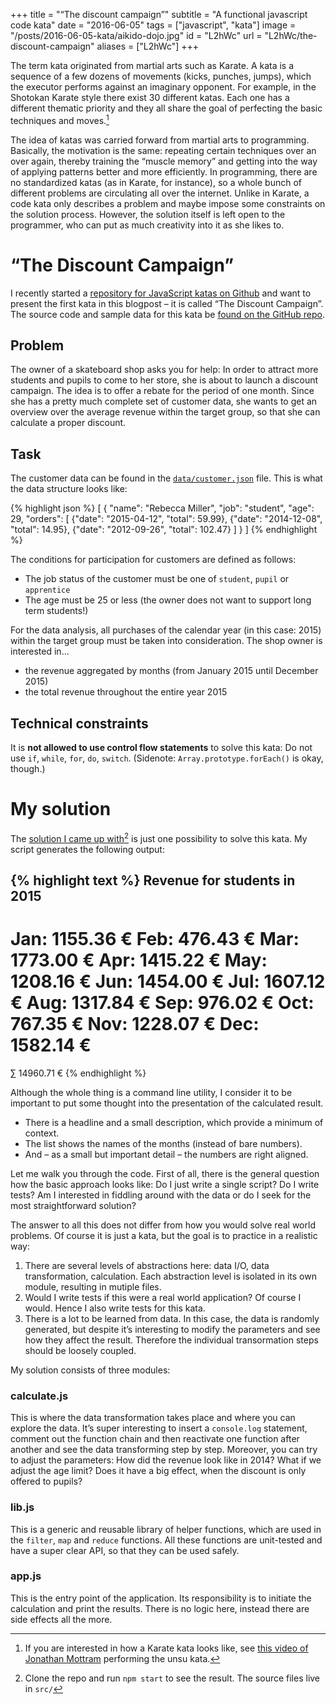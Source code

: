 +++
title = "“The discount campaign”"
subtitle = "A functional javascript code kata"
date = "2016-06-05"
tags = ["javascript", "kata"]
image = "/posts/2016-06-05-kata/aikido-dojo.jpg"
id = "L2hWc"
url = "L2hWc/the-discount-campaign"
aliases = ["L2hWc"]
+++

The term kata originated from martial arts such as Karate. A kata is a sequence of a few dozens of movements (kicks, punches, jumps), which the executor performs against an imaginary opponent. For example, in the Shotokan Karate style there exist 30 different katas. Each one has a different thematic priority and they all share the goal of perfecting the basic techniques and moves.[^1]

The idea of katas was carried forward from martial arts to programming. Basically, the motivation is the same: repeating certain techniques over an over again, thereby training the “muscle memory” and getting into the way of applying patterns better and more efficiently. In programming, there are no standardized katas (as in Karate, for instance), so a whole bunch of different problems are circulating all over the internet. Unlike in Karate, a code kata only describes a problem and maybe impose some constraints on the solution process. However, the solution itself is left open to the programmer, who can put as much creativity into it as she likes to.

# “The Discount Campaign”

I recently started a [repository for JavaScript katas on Github](https://github.com/jotaen/code-katas.js) and want to present the first kata in this blogpost – it is called “The Discount Campaign”. The source code and sample data for this kata be [found on the GitHub repo](https://github.com/jotaen/code-katas.js/tree/master/discount-campaign).

## Problem

The owner of a skateboard shop asks you for help: In order to attract more students and pupils to come to her store, she is about to launch a discount campaign. The idea is to offer a rebate for the period of one month. Since she has a pretty much complete set of customer data, she wants to get an overview over the average revenue within the target group, so that she can calculate a proper discount.

## Task

The customer data can be found in the [`data/customer.json`](https://github.com/jotaen/code-katas.js/tree/master/discount-campaign/data/customer.json) file. This is what the data structure looks like:

{% highlight json %}
[
  {
    "name": "Rebecca Miller",
    "job": "student",
    "age": 29,
    "orders": [
      {"date": "2015-04-12", "total": 59.99},
      {"date": "2014-12-08", "total": 14.95},
      {"date": "2012-09-26", "total": 102.47}
    ]
  }
]
{% endhighlight %}

The conditions for participation for customers are defined as follows:

- The job status of the customer must be one of `student`, `pupil` or `apprentice`
- The age must be 25 or less (the owner does not want to support long term students!)

For the data analysis, all purchases of the calendar year (in this case: 2015) within the target group must be taken into consideration. The shop owner is interested in…

- the revenue aggregated by months (from January 2015 until December 2015)
- the total revenue throughout the entire year 2015

## Technical constraints

It is **not allowed to use control flow statements** to solve this kata: Do not use `if`, `while`, `for`, `do`, `switch`. (Sidenote: `Array.prototype.forEach()` is okay, though.)

# My solution

The [solution I came up with](https://github.com/jotaen/code-katas.js/tree/master/discount-campaign)[^2] is just one possibility to solve this kata. My script generates the following output:

{% highlight text %}
Revenue for students in 2015
----------------------------
Jan:  1155.36 €
Feb:   476.43 €
Mar:  1773.00 €
Apr:  1415.22 €
May:  1208.16 €
Jun:  1454.00 €
Jul:  1607.12 €
Aug:  1317.84 €
Sep:   976.02 €
Oct:   767.35 €
Nov:  1228.07 €
Dec:  1582.14 €
===============
∑    14960.71 €
{% endhighlight %}

Although the whole thing is a command line utility, I consider it to be important to put some thought into the presentation of the calculated result.

- There is a headline and a small description, which provide a minimum of context.
- The list shows the names of the months (instead of bare numbers).
- And – as a small but important detail – the numbers are right aligned.

Let me walk you through the code. First of all, there is the general question how the basic approach looks like: Do I just write a single script? Do I write tests? Am I interested in fiddling around with the data or do I seek for the most straightforward solution?

The answer to all this does not differ from how you would solve real world problems. Of course it is just a kata, but the goal is to practice in a realistic way:

1. There are several levels of abstractions here: data I/O, data transformation, calculation. Each abstraction level is isolated in its own module, resulting in mutiple files.
2. Would I write tests if this were a real world application? Of course I would. Hence I also write tests for this kata.
3. There is a lot to be learned from data. In this case, the data is randomly generated, but despite it’s interesting to modify the parameters and see how they affect the result. Therefore the individual transormation steps should be loosely coupled.

My solution consists of three modules:

### calculate.js
This is where the data transformation takes place and where you can explore the data. It’s super interesting to insert a `console.log` statement, comment out the function chain and then reactivate one function after another and see the data transforming step by step. Moreover, you can try to adjust the parameters: How did the revenue look like in 2014? What if we adjust the age limit? Does it have a big effect, when the discount is only offered to pupils?

### lib.js
This is a generic and reusable library of helper functions, which are used in the `filter`, `map` and `reduce` functions. All these functions are unit-tested and have a super clear API, so that they can be used safely.

### app.js
This is the entry point of the application. Its responsibility is to initiate the calculation and print the results. There is no logic here, instead there are side effects all the more.


[^1]: If you are interested in how a Karate kata looks like, see [this video of Jonathan Mottram](https://www.youtube.com/watch?v=qLmA9r0M8Do) performing the unsu kata.
[^2]: Clone the repo and run `npm start` to see the result. The source files live in `src/`
